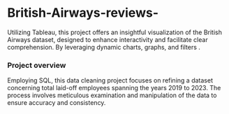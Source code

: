 # British-Airways-reviews-
Utilizing Tableau, this project offers an insightful visualization of the British Airways dataset, designed to enhance interactivity and facilitate clear comprehension. By leveraging dynamic charts, graphs, and filters .

### Project overview 
Employing SQL, this data cleaning project focuses on refining a dataset concerning total laid-off employees spanning the years 2019 to 2023. The process involves meticulous examination and manipulation of the data to ensure accuracy and consistency.
